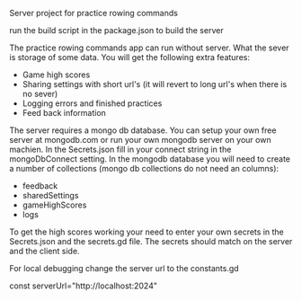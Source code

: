 Server project for practice rowing commands

run the build script in the package.json to build the server

The practice rowing commands app can run without server. What the sever is storage of some data. You will get the following extra features:

* Game high scores
* Sharing settings with short url's (it will revert to long url's when there is no sever)
* Logging errors and finished practices
* Feed back information

The server requires a mongo db database. You can setup your own free server at mongodb.com or run your own mongodb server on your own machien.
In the Secrets.json fill in your connect string in the mongoDbConnect setting. In the mongodb database you will need to create a number of collections (mongo db collections do not need an columns):
* feedback
* sharedSettings
* gameHighScores
* logs

To get the high scores working your need to enter your own secrets in the Secrets.json and the secrets.gd file. The secrets should match on the server and the client side.

For local debugging change the server url to the constants.gd

const serverUrl="http://localhost:2024"


